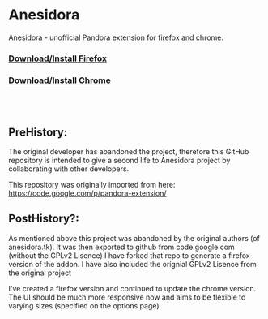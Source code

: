 Anesidora
=========

Anesidora - unofficial Pandora extension for firefox and chrome.

<h3><a href="https://addons.mozilla.org/firefox/addon/anesidora-firefox/">Download/Install Firefox</a></h3>

<h3><a href="https://chrome.google.com/webstore/detail/anesidora/nelbojdmodgjdjokmdhlgdkkmimepnjo">Download/Install Chrome</a></h3>

<br>
<br>

PreHistory:
-----------
The original developer has abandoned the project, therefore this GitHub repository is intended to give a second life to Anesidora project by collaborating with other developers.

This repository was originally imported from here:
https://code.google.com/p/pandora-extension/

PostHistory?:
--------------
As mentioned above this project was abandoned by the original authors (of anesidora.tk). It was then exported to github from code.google.com (without the GPLv2 Lisence) I have forked that repo to generate a firefox version of the addon. I have also included the orignial GPLv2 Lisence from the original project

I've created a firefox version and continued to update the chrome version. The UI should be much more responsive now and aims to be flexible to varying sizes (specified on the options page)
